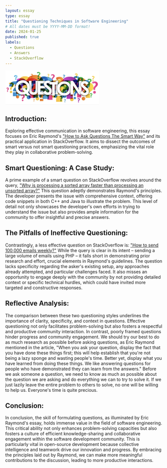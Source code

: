 ```yaml
---
layout: essay
type: essay
title: "Questioning Techniques in Software Engineering"
# All dates must be YYYY-MM-DD format!
date: 2024-01-25
published: true
labels:
  - Questions
  - Answers
  - StackOverflow
---
```


<img width="300px" class="rounded float-start pe-4" src="../img/questions.png">

## Introduction:
Exploring effective communication in software engineering, this essay focuses on Eric Raymond's ["How to Ask Questions The Smart Way"](http://www.catb.org/esr/faqs/smart-questions.html) and its practical application in StackOverflow. It aims to dissect the outcomes of smart versus not smart questioning practices, emphasizing the vital role they play in collaborative problem-solving.

## Smart Questioning: A Case Study:
A prime example of a smart question on StackOverflow revolves around the query, ["Why is processing a sorted array faster than processing an unsorted array?"](https://stackoverflow.com/questions/11227809/why-is-processing-a-sorted-array-faster-than-processing-an-unsorted-array) This question adeptly demonstrates Raymond's principles. The developer presents the issue with comprehensive context, offering code snippets in both C++ and Java to illustrate the problem. This level of detail not only showcases the developer's own efforts in trying to understand the issue but also provides ample information for the community to offer insightful and precise answers.

## The Pitfalls of Ineffective Questioning:
Contrastingly, a less effective question on StackOverflow is: ["How to send 100,000 emails weekly?"](https://stackoverflow.com/questions/3905734/how-to-send-100-000-emails-weekly) While the query is clear in its intent – sending a large volume of emails using PHP – it falls short in demonstrating prior research and effort, crucial elements in Raymond's guidelines. The question lacks specificity regarding the asker's existing setup, any approaches already attempted, and particular challenges faced. It also misses an opportunity to engage deeply with the community by not providing detailed context or specific technical hurdles, which could have invited more targeted and constructive responses.

## Reflective Analysis:
The comparison between these two questioning styles underlines the importance of clarity, specificity, and context in questions. Effective questioning not only facilitates problem-solving but also fosters a respectful and productive community interaction. In contrast, poorly framed questions hinder progress and community engagement. We should try our best to do as much research as possible before asking questions, as Eric Raymond mentioned in the article, "When you ask your question, display the fact that you have done these things first; this will help establish that you're not being a lazy sponge and wasting people's time. Better yet, display what you have learned from doing these things. We like answering questions for people who have demonstrated they can learn from the answers." Before we ask someone a question, we need to know as much as possible about the question we are asking and do everything we can to try to solve it. If we just lazily leave the entire problem to others to solve, no one will be willing to help us. Everyone's time is quite precious.

## Conclusion:
In conclusion, the skill of formulating questions, as illuminated by Eric Raymond's essay, holds immense value in the field of software engineering. This critical ability not only enhances problem-solving capacities but also fosters a culture of efficient knowledge-sharing and collaborative engagement within the software development community. This is particularly vital in open-source development because collective intelligence and teamwork drive our innovation and progress. By embracing the principles laid out by Raymond, we can make more meaningful contributions to the discussion, leading to more productive interactions.
